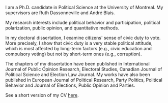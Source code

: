 <link rel="stylesheet" type="text/css" href="/css/main.css">

I am a Ph.D. candidate in Political Science at the University of Montreal. My supervisors are Ruth Dassonneville and André Blais.

My research interests include political behavior and participation, political polarization, public opinion, and quantitative methods.

In my doctoral dissertation, I examine citizens' sense of civic duty to vote. More precisely, I show that civic duty is a very stable political attitude, which is most affected by long-term factors (e.g., civic education and compulsory voting) but not by short-term ones (e.g., corruption).

The chapters of my dissertation have been published in International Journal of Public Opinion Research, Electoral Studies, Canadian Journal of Political Science and Election Law Journal. My works have also been published in European Journal of Political Research, Party Politics, Political Behavior and Journal of Elections, Public Opinion and Parties.
 
See a short version of my CV [here](ferfeitosa.github.io/here.pdf).
